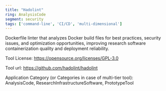 ```yaml
---
title: "Hadolint"
ring: AnalysisCode
segment: security
tags: ['command-line', 'CI/CD', 'multi-dimensional']
---
```

Dockerfile linter that analyzes Docker build files for best practices, security issues, and optimization opportunities, improving research software containerization quality and deployment reliability.

Tool License: https://opensource.org/licenses/GPL-3.0

Tool url: https://github.com/hadolint/hadolint

Application Category (or Categories in case of multi-tier tool): AnalysisCode, ResearchInfrastructureSoftware, PrototypeTool
